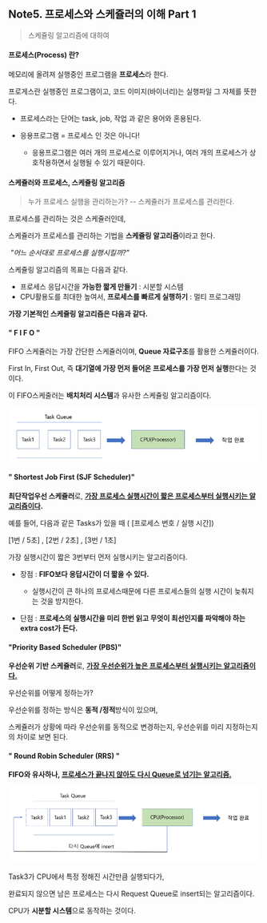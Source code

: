 ## Note5. 프로세스와 스케쥴러의 이해 Part 1

> 스케쥴링 알고리즘에 대하여



#### 프로세스(Process) 란?

메모리에 올려져 실행중인 프로그램을 **프로세스**라 한다. 

프로게스란 실행중인 프로그램이고, 코드 이미지(바이너리)는 실행파일 그 자체를 뜻한다.

- 프로세스라는 단어는 task, job, 작업 과 같은 용어와 혼용된다.

- 응용프로그램 = 프로세스 인 것은 아니다!
  - 응용프로그램은 여러 개의 프로세스로 이루어지거나, 여러 개의 프로세스가 상호작용하면서 실행될 수 있기 때문이다.



#### 스케쥴러와 프로세스, 스케쥴링 알고리즘

> 누가 프로세스 실행을 관리하는가? -- 스케쥴러가 프로세스를 관리한다.

프로세스를 관리하는 것은 스케쥴러인데, 

스케쥴러가 프로세스를 관리하는 기법을 **스케쥴링 알고리즘**이라고 한다.

​		*"어느 순서대로 프로세스를 실행시킬까?"*

스케쥴링 알고리즘의 목표는 다음과 같다.

- 프로세스 응답시간을 **가능한 짧게 만들기** : 시분할 시스템
- CPU활용도를 최대한 높여서, **프로세스를 빠르게 실행하기** : 멀티 프로그래밍

**가장 기본적인 스케쥴링 알고리즘은 다음과 같다.**



#### " F I F O "

FIFO 스케쥴러는 가장 간단한 스케쥴러이며, **Queue 자료구조**를 활용한 스케쥴러이다.

First In, First Out, 즉 **대기열에 가장 먼저 들어온 프로세스를 가장 먼저 실행**한다는 것이다.

이 FIFO스케줄러는 **배치처리 시스템**과 유사한 스케쥴링 알고리즘이다.

![image_1](/img/Note5_1.png)



#### " Shortest Job First (SJF Scheduler)"

**최단작업우선 스케쥴러**로, **<u>가장 프로세스 실행시간이 짧은 프로세스부터 실행시키는 알고리즘이다</u>.**

예를 들어, 다음과 같은 Tasks가 있을 때 ( [프로세스 번호 / 실행 시간])

[1번 / 5초] , [2번 / 2초] , [3번 / 1초]

가장 실행시간이 짧은 3번부터 먼저 실행시키는 알고리즘이다.

- 장점 : **FIFO보다 응답시간이 더 짧을 수 있다.** 
  - 실행시간이 큰 하나의 프로세스때문에 다른 프로세스들의 실행 시간이 늦춰지는 것을 방지한다.

- 단점 : **프로세스의 실행시간을 미리 한번 읽고 무엇이 최선인지를 파악해야 하는 extra cost가 든다.**



#### "Priority Based Scheduler (PBS)"

**우선순위 기반 스케쥴러**로, **<u>가장 우선순위가 높은 프로세스부터 실행시키는 알고리즘이다.</u>**

우선순위를 어떻게 정하는가?

우선순위를 정하는 방식은 **동적 /정적**방식이 있으며, 

스케쥴러가 상황에 따라 우선순위를 동적으로 변경하는지, 우선순위를 미리 지정하는지의 차이로 보면 된다.



#### " Round Robin Scheduler (RRS) "

**FIFO와 유사하나, <u>프로세스가 끝나지 않아도 다시 Queue로 넘기는 알고리즘.</u>**

![image_1](/img/Note5_2.png)

Task3가 CPU에서 특정 정해진 시간만큼 실행되다가,

완료되지 않으면 남은 프로세스는 다시 Request Queue로 insert되는 알고리즘이다.

CPU가 **시분할 시스템**으로 동작하는 것이다.



